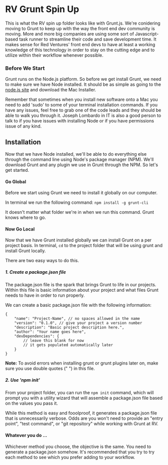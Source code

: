 # RV Grunt Spin Up

This is what the RV spin up folder looks like with Grunt.js. We're conidering moving to Grunt to keep up with the way the front end dev community is moving. More and more big companies are using some sort of Javascript-based task runner to streamline their code and save development time. It makes sense for Red Ventures' front end devs to have at least a working knowledge of this technology in order to stay on the cutting edge and to utilize within their workflow whenever possible.

### Before We Start

Grunt runs on the Node.js platform. So before we get install Grunt, we need to make sure we have Node installed. It should be as simple as going to the [node.js site](http://www.nodejs.org/download/) and download the Mac Installer.

Remember that sometimes when you install new software onto a Mac you need to add 'sudo' to some of your terminal installation commands. If you have any issues, feel free to grab one of the code leads and they should be able to walk you through it. Joseph Lombardo in IT is also a good person to talk to if you have issues with installing Node or if you have permissions issue of any kind.

## Installation

Now that we have Node installed, we'll be able to do everything else through the command line using Node's package manager (NPM). We'll download Grunt and any plugin we use in Grunt through the NPM. So let's get started.

#### Go Global

Before we start using Grunt we need to install it globally on our computer.

In terminal we run the following command:
```npm install -g grunt-cli```

It doesn't matter what folder we're in when we run this command. Grunt knows where to go.

#### Now Go Local

Now that we have Grunt installed globally we can install Grunt on a per project basis. In terminal, ```cd``` to the project folder that will be using grunt and install Grunt locally.

There are two easy ways to do this.

##### 1. Create a package.json file

The package.json file is the spark that brings Grunt to life in our projects. Within this file is basic information about your project and what files Grunt needs to have in order to run properly.

We can create a basic package.json file with the following information:

```
{
	"name": "Project-Name", // no spaces allowed in the name
	"version": "0.1.0", // give your project a version number
	"description": "Basic project description here.",
	"author": "Your name goes here",
 	"devDependencies": {
		// leave this blank for now 
		// it gets populated automatically later
	}
}
```

**Note:** To avoid errors when installing grunt or grunt plugins later on, make sure you use double quotes (" ") in this file.

##### 2. Use 'npm init'

From your project folder, you can run the ```npm init``` command, which will prompt you with a utility wizard that will assemble a package.json file based on the values you pass it. 

While this method is easy and fooolproof, it generates a package.json file that is unnecessarily verbose. Odds are you won't need to provide an "entry point", "test command", or "git repository" while working with Grunt at RV.

  
#### Whatever you do ...

Whichever method you choose, the objective is the same. You need to generate a package.json somehow. It's recommended that you try to try each method to see which you prefer adding to your workflow.
